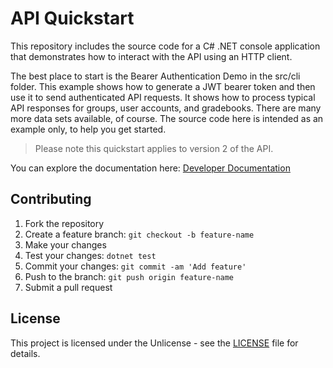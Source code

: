 # API Quickstart

This repository includes the source code for a C# .NET console application that demonstrates how to interact with the API using an HTTP client.

The best place to start is the Bearer Authentication Demo in the src/cli folder. This example shows how to generate a  JWT bearer token and then use it to send authenticated API requests. It shows how to process typical API responses for  groups, user accounts, and gradebooks. There are many more data sets available, of course. The source code here is intended as an example only, to help you get started.

> Please note this quickstart applies to version 2 of the API.

You can explore the documentation here: [Developer Documentation](https://docs.shiftiq.com/developers)

## Contributing

1. Fork the repository
2. Create a feature branch: `git checkout -b feature-name`
3. Make your changes
4. Test your changes: `dotnet test`
5. Commit your changes: `git commit -am 'Add feature'`
6. Push to the branch: `git push origin feature-name`
7. Submit a pull request

## License

This project is licensed under the Unlicense - see the [LICENSE](LICENSE) file for details.

